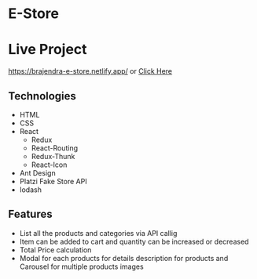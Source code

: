 # E-Store

# Live Project 
https://brajendra-e-store.netlify.app/
or
<a href="https://brajendra-e-store.netlify.app/">Click Here</a> 

## Technologies
* HTML
* CSS
* React
    * Redux
    * React-Routing
    * Redux-Thunk
    * React-Icon
* Ant Design
* Platzi Fake Store API
* lodash


## Features
* List all the products and categories via API callig
* Item can be added to cart and quantity can be increased or decreased
* Total Price calculation
* Modal for each products for details description for products and Carousel for multiple products images
